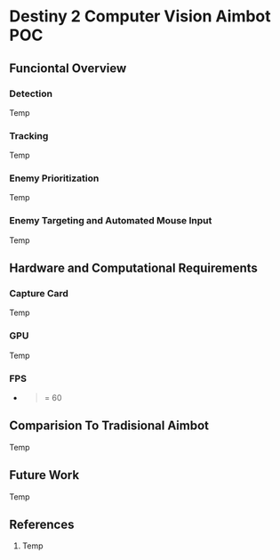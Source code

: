# Destiny 2 Computer Vision Aimbot POC

## Funciontal Overview

### Detection
Temp

### Tracking
Temp

### Enemy Prioritization
Temp

### Enemy Targeting and Automated Mouse Input
Temp


## Hardware and Computational Requirements

### Capture Card
Temp

### GPU
Temp

### FPS
- >= 60



## Comparision To Tradisional Aimbot
Temp


## Future Work
Temp


## References
1. Temp